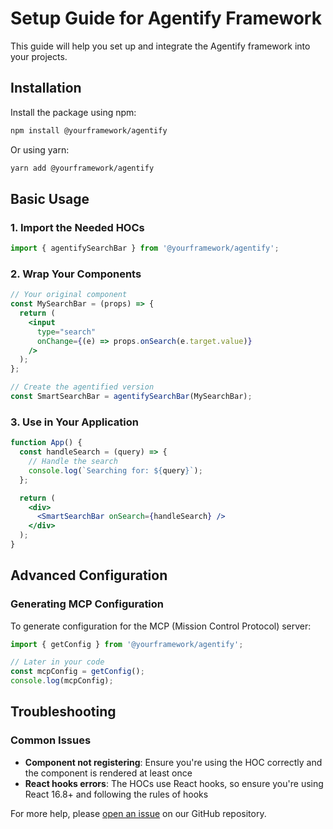 # Setup Guide for Agentify Framework

This guide will help you set up and integrate the Agentify framework into your projects.

## Installation

Install the package using npm:

```bash
npm install @yourframework/agentify
```

Or using yarn:

```bash
yarn add @yourframework/agentify
```

## Basic Usage

### 1. Import the Needed HOCs

```jsx
import { agentifySearchBar } from '@yourframework/agentify';
```

### 2. Wrap Your Components

```jsx
// Your original component
const MySearchBar = (props) => {
  return (
    <input 
      type="search" 
      onChange={(e) => props.onSearch(e.target.value)} 
    />
  );
};

// Create the agentified version
const SmartSearchBar = agentifySearchBar(MySearchBar);
```

### 3. Use in Your Application

```jsx
function App() {
  const handleSearch = (query) => {
    // Handle the search
    console.log(`Searching for: ${query}`);
  };

  return (
    <div>
      <SmartSearchBar onSearch={handleSearch} />
    </div>
  );
}
```

## Advanced Configuration

### Generating MCP Configuration

To generate configuration for the MCP (Mission Control Protocol) server:

```jsx
import { getConfig } from '@yourframework/agentify';

// Later in your code
const mcpConfig = getConfig();
console.log(mcpConfig);
```

## Troubleshooting

### Common Issues

- **Component not registering**: Ensure you're using the HOC correctly and the component is rendered at least once
- **React hooks errors**: The HOCs use React hooks, so ensure you're using React 16.8+ and following the rules of hooks

For more help, please [open an issue](https://github.com/yourname/agentify/issues) on our GitHub repository. 
